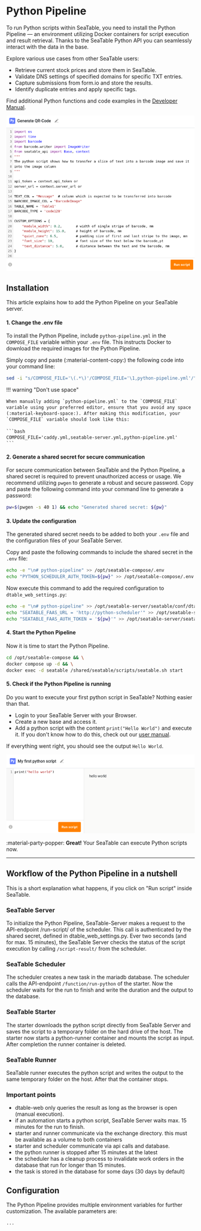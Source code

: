 # Python Pipeline

To run Python scripts within SeaTable, you need to install the Python Pipeline — an environment utilizing Docker containers for script execution and result retrieval. Thanks to the SeaTable Python API you can seamlessly interact with the data in the base.

Explore various use cases from other SeaTable users:

- Retrieve current stock prices and store them in SeaTable.
- Validate DNS settings of specified domains for specific TXT entries.
- Capture submissions from form.io and store the results.
- Identify duplicate entries and apply specific tags.

Find additional Python functions and code examples in the [Developer Manual](https://developer.seatable.io).

![SeaTable Python Pipeline Page](/images/screenshot_python_script_execution.png)

## Installation

This article explains how to add the Python Pipeline on your SeaTable server.

#### 1. Change the .env file

To install the Python Pipeline, include `python-pipeline.yml` in the `COMPOSE_FILE` variable within your `.env` file. This instructs Docker to download the required images for the Python Pipeline.

Simply copy and paste (:material-content-copy:) the following code into your command line:

```bash
sed -i "s/COMPOSE_FILE='\(.*\)'/COMPOSE_FILE='\1,python-pipeline.yml'/" /opt/seatable-compose/.env
```

!!! warning "Don't use space"

    When manually adding `python-pipeline.yml` to the `COMPOSE_FILE` variable using your preferred editor, ensure that you avoid any space (:material-keyboard-space:). After making this modification, your `COMPOSE_FILE` variable should look like this:

    ```bash
    COMPOSE_FILE='caddy.yml,seatable-server.yml,python-pipeline.yml'
    ```

#### 2. Generate a shared secret for secure communication

For secure communication between SeaTable and the Python Pipeline, a shared secret is required to prevent unauthorized access or usage. We recommend utilizing `pwgen` to generate a robust and secure password. Copy and paste the following command into your command line to generate a password:

```bash
pw=$(pwgen -s 40 1) && echo "Generated shared secret: ${pw}"
```

#### 3. Update the configuration

The generated shared secret needs to be added to both your `.env` file and the configuration files of your SeaTable Server.

Copy and paste the following commands to include the shared secret in the `.env` file:

```bash
echo -e "\n# python-pipeline" >> /opt/seatable-compose/.env
echo "PYTHON_SCHEDULER_AUTH_TOKEN=${pw}" >> /opt/seatable-compose/.env
```

Now execute this command to add the required configuration to `dtable_web_settings.py`:

```bash
echo -e "\n# python-pipeline" >> /opt/seatable-server/seatable/conf/dtable_web_settings.py
echo "SEATABLE_FAAS_URL = 'http://python-scheduler'" >> /opt/seatable-server/seatable/conf/dtable_web_settings.py
echo "SEATABLE_FAAS_AUTH_TOKEN = '${pw}'" >> /opt/seatable-server/seatable/conf/dtable_web_settings.py
```

#### 4. Start the Python Pipeline

Now it is time to start the Python Pipeline.

```bash
cd /opt/seatable-compose && \
docker compose up -d && \
docker exec -d seatable /shared/seatable/scripts/seatable.sh start
```

#### 5. Check if the Python Pipeline is running

Do you want to execute your first python script in SeaTable? Nothing easier than that.

- Login to your SeaTable Server with your Browser.
- Create a new base and access it.
- Add a python script with the content `print("Hello World")` and execute it. If you don't know how to do this, check out our [user manual](https://seatable.io/docs/javascript-python/anlegen-und-loeschen-eines-skriptes/?lang=auto).

If everything went right, you should see the output `Hello World`.

![Execution of your first python script](/images/screenshot_first_python_script.png)

:material-party-popper: **Great!** Your SeaTable can execute Python scripts now.

---

## Workflow of the Python Pipeline in a nutshell

This is a short explanation what happens, if you click on "Run script" inside SeaTable.

### SeaTable Server

To initialize the Python Pipeline, SeaTable-Server makes a request to the API-endpoint /run-script/ of the scheduler. This call is authenticated by the shared secret, defined in dtable_web_settings.py. Ever two seconds (and for max. 15 minutes), the SeaTable Server checks the status of the script execution by calling `/script-result/` from the scheduler.

### SeaTable Scheduler

The scheduler creates a new task in the mariadb database. The scheduler calls the API-endpoint `/function/run-python` of the starter. Now the scheduler waits for the run to finish and write the duration and the output to the database.

### SeaTable Starter

The starter downloads the python script directly from SeaTable Server and saves the script to a temporary folder on the hard drive of the host. The starter now starts a python-runner container and mounts the script as input. After completion the runner container is deleted.

### SeaTable Runner

SeaTable runner executes the python script and writes the output to the same temporary folder on the host. After that the container stops.

### Important points

- dtable-web only queries the result as long as the browser is open (manual execution).
- if an automation starts a python script, SeaTable Server waits max. 15 minutes for the run to finish.
- starter and runner communicate via the exchange directory. this must be available as a volume to both containers
- starter and scheduler communicate via api calls and database.
- the python runner is stopped after 15 minutes at the latest
- the scheduler has a cleanup process to invalidate work orders in the database that run for longer than 15 minutes.
- the task is stored in the database for some days (30 days by default)

## Configuration

The Python Pipeline provides multiple environment variables for further customization. The available parameters are:

```bash
...
```
